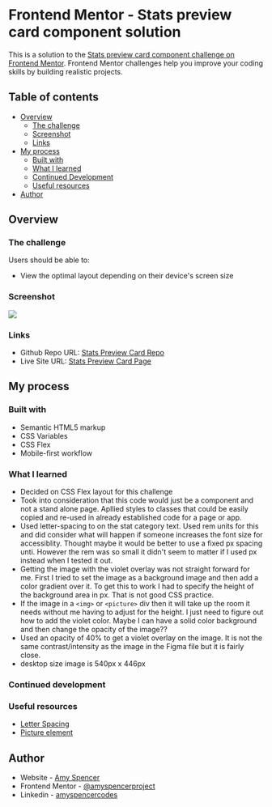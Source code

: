 # Frontend Mentor - Stats preview card component solution

This is a solution to the [Stats preview card component challenge on Frontend Mentor](https://www.frontendmentor.io/challenges/stats-preview-card-component-8JqbgoU62). Frontend Mentor challenges help you improve your coding skills by building realistic projects.

## Table of contents

- [Overview](#overview)
  - [The challenge](#the-challenge)
  - [Screenshot](#screenshot)
  - [Links](#links)
- [My process](#my-process)
  - [Built with](#built-with)
  - [What I learned](#what-i-learned)
  - [Continued Development](#continued-development)
  - [Useful resources](#useful-resources)
- [Author](#author)

## Overview

### The challenge

Users should be able to:

- View the optimal layout depending on their device's screen size

### Screenshot

![](./screenshot.jpg)

### Links

- Github Repo URL: [Stats Preview Card Repo](https://github.com/amyspencerproject/stats-preview-card)
- Live Site URL: [Stats Preview Card Page](https://amyspencerproject.github.io/stats-preview-card/)

## My process

### Built with

- Semantic HTML5 markup
- CSS Variables
- CSS Flex
- Mobile-first workflow

### What I learned

- Decided on CSS Flex layout for this challenge
- Took into consideration that this code would just be a component and not a stand alone page. Apllied styles to classes that could be easily copied and re-used in already established code for a page or app.
- Used letter-spacing to on the stat category text. Used rem units for this and did consider what will happen if someone increases the font size for accessiblity. Thought maybe it would be better to use a fixed px spacing unti. However the rem was so small it didn't seem to matter if I used px instead when I tested it out.
- Getting the image with the violet overlay was not straight forward for me. First I tried to set the image as a background image and then add a color gradient over it. To get this to work I had to specify the height of the background area in px. That is not good CSS practice.
- If the image in a `<img>` or `<picture>` div then it will take up the room it needs without me having to adjust for the height. I just need to figure out how to add the violet color. Maybe I can have a solid color background and then change the opacity of the image??
- Used an opacity of 40% to get a violet overlay on the image. It is not the same contrast/intensity as the image in the Figma file but it is fairly close.
- desktop size image is 540px x 446px

### Continued development

### Useful resources

- [Letter Spacing](https://developer.mozilla.org/en-US/docs/Web/CSS/letter-spacing)
- [Picture element](https://www.w3schools.com/html/html_images_picture.asp)

## Author

- Website - [Amy Spencer](https://spencerproject.com/)
- Frontend Mentor - [@amyspencerproject](https://www.frontendmentor.io/profile/amyspencerproject)
- Linkedin - [amyspencercodes](https://www.linkedin.com/in/amyspencercodes/)

